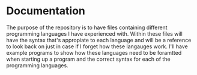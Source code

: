 # Documentation
The purpose of the repository is to have files containing different programming languages I have experienced with. Within these files will have the syntax that's appropiate to each language and will be a reference to look back on just in case if I forget how these langauges work. I'll have example programs to show how these languages need to be foramtted when starting up a program and the correct syntax for each of the programming languages.

